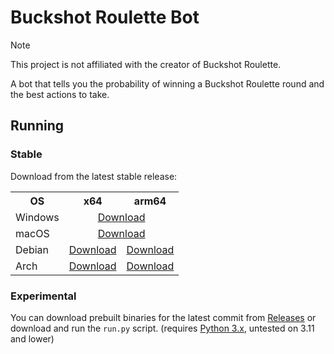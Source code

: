 # Buckshot Roulette Bot

> [!NOTE]
> This project is not affiliated with the creator of Buckshot Roulette.

A bot that tells you the probability of winning a Buckshot Roulette round and the best actions to take.

## Running
### Stable
Download from the latest stable release:
<table>
  <tr>
    <th>OS</th>
    <th>x64</th>
    <th>arm64</th>
  </tr>
  <tr>
    <td>Windows</td>
    <td colspan="2" align="center"><a href="https://github.com/ftc-payton/Buckshot-Roulette-Bot/releases/download/v1.0.0/Buckshot_Roulette_Bot_v1.0.0_windows.exe">Download</a></td>
  </tr>
  <tr>
    <td>macOS</td>
    <td colspan="2" align="center"><a href="https://github.com/ftc-payton/Buckshot-Roulette-Bot/releases/download/v1.0.0/Buckshot_Roulette_Bot_v1.0.0_macos_universal.zip">Download</a></td>
  </tr>
  <tr>
    <td>Debian</td>
    <td><a href="https://github.com/ftc-payton/Buckshot-Roulette-Bot/releases/download/v1.0.0/Buckshot_Roulette_Bot_v1.0.0_debian_x64">Download</a></td>
    <td><a href="https://github.com/ftc-payton/Buckshot-Roulette-Bot/releases/download/v1.0.0/Buckshot_Roulette_Bot_v1.0.0_debian_arm64">Download</a></td>
  </tr>
  <tr>
    <td>Arch</td>
    <td><a href="https://github.com/ftc-payton/Buckshot-Roulette-Bot/releases/download/v1.0.0/Buckshot_Roulette_Bot_v1.0.0_arch_x64">Download</a></td>
    <td><a href="https://github.com/ftc-payton/Buckshot-Roulette-Bot/releases/download/v1.0.0/Buckshot_Roulette_Bot_v1.0.0_arch_arm64">Download</a></td>
  </tr>
</table>

### Experimental
You can download prebuilt binaries for the latest commit from [Releases](https://github.com/ftc-payton/Buckshot-Roulette-Bot/releases) or download and run the `run.py` script. (requires [Python 3.x](https://www.python.org/downloads), untested on 3.11 and lower)
